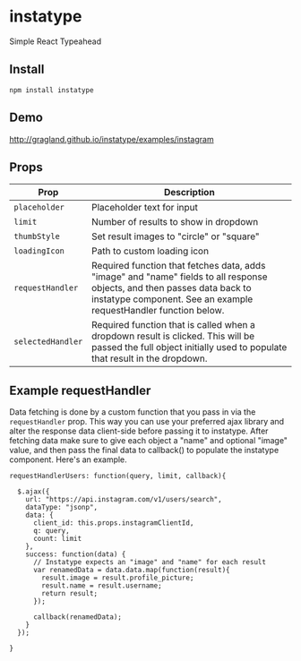 # instatype
Simple React Typeahead

## Install
`npm install instatype`

## Demo
<a href="http://gragland.github.io/instatype/examples/instagram">http://gragland.github.io/instatype/examples/instagram</a>

## Props

Prop                       |    Description
---------------------------|----------------
`placeholder`              | Placeholder text for input
`limit`                    | Number of results to show in dropdown
`thumbStyle`               | Set result images to "circle" or "square"
`loadingIcon`              | Path to custom loading icon
`requestHandler`           | Required function that fetches data, adds "image" and "name" fields to all response objects, and then passes data back to instatype component. See an example requestHandler function below.
`selectedHandler`              | Required function that is called when a dropdown result is clicked. This will be passed the full object initially used to populate that result in the dropdown.

## Example requestHandler
Data fetching is done by a custom function that you pass in via the `requestHandler` prop. This way you can use your preferred ajax library and alter the response data client-side before passing it to instatype. After fetching data make sure to give each object a "name" and optional "image" value, and then pass the final data to callback() to populate the instatype component. Here's an example.

```
requestHandlerUsers: function(query, limit, callback){

  $.ajax({
    url: "https://api.instagram.com/v1/users/search",
    dataType: "jsonp",
    data: {
      client_id: this.props.instagramClientId,
      q: query,
      count: limit
    },
    success: function(data) {
      // Instatype expects an "image" and "name" for each result
      var renamedData = data.data.map(function(result){
        result.image = result.profile_picture;
        result.name = result.username;
        return result;
      });
      
      callback(renamedData);
    }
  });

}
```
